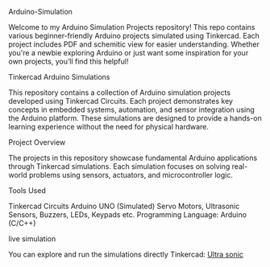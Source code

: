 Arduino-Simulation

Welcome to my Arduino Simulation Projects repository! This repo contains various beginner-friendly Arduino projects simulated using Tinkercad. Each project includes PDF and schemitic view for easier understanding. Whether you're a newbie exploring Arduino or just want some inspiration for your own projects, you’ll find this helpful!

Tinkercad Arduino Simulations

This repository contains a collection of Arduino simulation projects developed using Tinkercad Circuits. Each project demonstrates key concepts in embedded systems, automation, and sensor integration using the Arduino platform. These simulations are designed to provide a hands-on learning experience without the need for physical hardware.

Project Overview

The projects in this repository showcase fundamental Arduino applications through Tinkercad simulations. Each simulation focuses on solving real-world problems using sensors, actuators, and microcontroller logic.

Tools Used

Tinkercad Circuits Arduino UNO (Simulated) Servo Motors, Ultrasonic Sensors, Buzzers, LEDs, Keypads etc. Programming Language: Arduino (C/C++)

live simulation

You can explore and run the simulations directly Tinkercad:
[Ultra sonic](https://www.tinkercad.com/things/66kDeEiS2XA-ultra-sonic?sharecode=3MxxxeqZkG44NhPK_r6QeGY9HEa7MLlDKCcKsI519K4)
